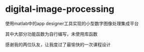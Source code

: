 # digital-image-processing

使用matlab中的app designer工具实现的小型数字图像处理集成平台

其中大部分功能函数为自行编写，未使用库函数

感谢我的两位队友，让我度过了最愉快的一次课程设计
